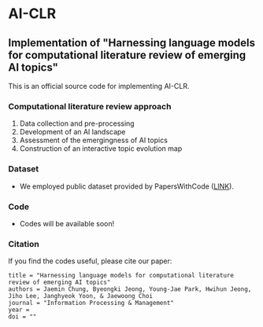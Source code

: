# AI-CLR

## Implementation of "Harnessing language models for computational literature review of emerging AI topics"
This is an official source code for implementing AI-CLR.


### Computational literature review approach
1) Data collection and pre-processing
2) Development of an AI landscape
3) Assessment of the emergingness of AI topics
4) Construction of an interactive topic evolution map

### Dataset
- We employed public dataset provided by PapersWithCode ([LINK](https://paperswithcode.com/about)).

### Code
- Codes will be available soon!

### Citation
If you find the codes useful, please cite our paper:

```
title = "Harnessing language models for computational literature review of emerging AI topics"
authors = Jaemin Chung, Byeongki Jeong, Young-Jae Park, Hwihun Jeong, Jiho Lee, Janghyeok Yoon, & Jaewoong Choi
journal = "Information Processing & Management"
year = 
doi = ""
```
